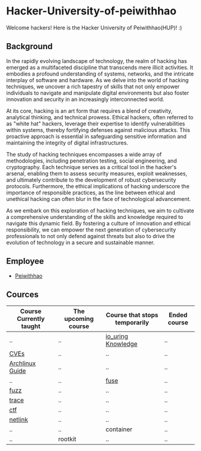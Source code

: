 # Hacker-University-of-peiwithhao
Welcome hackers!
Here is the Hacker University of Peiwithhao(HUP)! :)

## Background
In the rapidly evolving landscape of technology, the realm of hacking has emerged as a multifaceted discipline that transcends mere illicit activities. It embodies a profound understanding of systems, networks, and the intricate interplay of software and hardware. As we delve into the world of hacking techniques, we uncover a rich tapestry of skills that not only empower individuals to navigate and manipulate digital environments but also foster innovation and security in an increasingly interconnected world.

At its core, hacking is an art form that requires a blend of creativity, analytical thinking, and technical prowess. Ethical hackers, often referred to as "white hat" hackers, leverage their expertise to identify vulnerabilities within systems, thereby fortifying defenses against malicious attacks. This proactive approach is essential in safeguarding sensitive information and maintaining the integrity of digital infrastructures.

The study of hacking techniques encompasses a wide array of methodologies, including penetration testing, social engineering, and cryptography. Each technique serves as a critical tool in the hacker's arsenal, enabling them to assess security measures, exploit weaknesses, and ultimately contribute to the development of robust cybersecurity protocols. Furthermore, the ethical implications of hacking underscore the importance of responsible practices, as the line between ethical and unethical hacking can often blur in the face of technological advancement.

As we embark on this exploration of hacking techniques, we aim to cultivate a comprehensive understanding of the skills and knowledge required to navigate this dynamic field. By fostering a culture of innovation and ethical responsibility, we can empower the next generation of cybersecurity professionals to not only defend against threats but also to drive the evolution of technology in a secure and sustainable manner.

## Employee
+ [Peiwithhao](https://github.com/peiwithhao)


## Cources
|Course Currently taught|The upcoming course|Course that stops temporarily|Ended course|
|--|--|--|--|
|..|..|[io_uring Knowledge](https://github.com/peiwithhao/Hacker-University-of-peiwithhao/tree/main/io_uring)|..|
|[CVEs](https://github.com/peiwithhao/Hacker-University-of-peiwithhao/tree/main/CVEs)|..|..|..|
|[Archlinux Guide](https://github.com/peiwithhao/Hacker-University-of-peiwithhao/tree/main/archlinux_guide)|..|..|..|
|..|..|[fuse](https://github.com/peiwithhao/Hacker-University-of-peiwithhao/tree/main/fuse)|..|
|[fuzz](https://github.com/peiwithhao/Hacker-University-of-peiwithhao/tree/main/fuzz)|..|..|..|
|[trace](https://github.com/peiwithhao/Hacker-University-of-peiwithhao/tree/main/trace)|..|..|..|
|[ctf](https://github.com/peiwithhao/Hacker-University-of-peiwithhao/tree/main/ctf)|..|..|..|
|[netlink](https://github.com/peiwithhao/Hacker-University-of-peiwithhao/tree/main/netlink)|..|..|..|
|..|..|container|..|
|..|rootkit|..|..|

